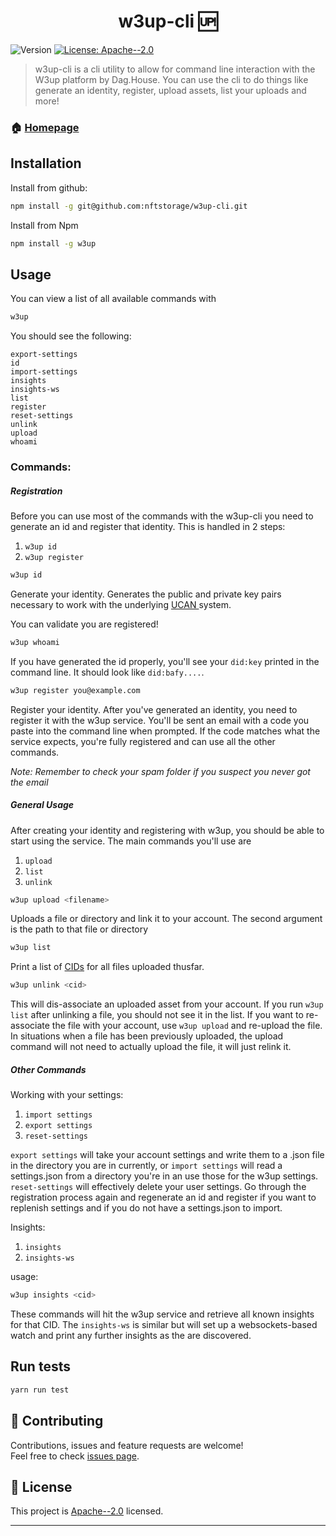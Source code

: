<h1 align="center">w3up-cli 🆙</h1>
<p>
  <img alt="Version" src="https://img.shields.io/badge/version-0.1.1-blue.svg?cacheSeconds=2592000" />
  <a href="https://github.com/nftstorage/w3up-cli/blob/main/LICENSE.md" target="_blank">
    <img alt="License: Apache--2.0" src="https://img.shields.io/badge/License-Apache--2.0-yellow.svg" />
  </a>
</p>

> w3up-cli is a cli utility to allow for command line interaction with the W3up platform by Dag.House. You can use the cli to do things like generate an identity, register, upload assets, list your uploads and more!

### 🏠 [Homepage](https://github.com/nftstorage/w3up-cli)

## Installation

Install from github:

```sh
npm install -g git@github.com:nftstorage/w3up-cli.git
```

Install from Npm

```sh
npm install -g w3up
```

## Usage

You can view a list of all available commands with

```sh
w3up
```

You should see the following:

```
export-settings
id
import-settings
insights
insights-ws
list
register
reset-settings
unlink
upload
whoami
```

### Commands:

##### Registration

Before you can use most of the commands with the w3up-cli you need to generate an id and register that identity. This is handled in 2 steps:

1. `w3up id`
2. `w3up register`

```sh
w3up id
```

Generate your identity.
Generates the public and private key pairs necessary to work with the underlying [UCAN ](https://ucan.xyz/) system.

You can validate you are registered!

```sh
w3up whoami
```

If you have generated the id properly, you'll see your `did:key` printed in the command line. It should look like `did:bafy....`.

```sh
w3up register you@example.com
```

Register your identity.
After you've generated an identity, you need to register it with the w3up service. You'll be sent an email with a code you paste into the command line when prompted. If the code matches what the service expects, you're fully registered and can use all the other commands.

_Note: Remember to check your spam folder if you suspect you never got the email_

##### General Usage

After creating your identity and registering with w3up, you should be able to start using the service. The main commands you'll use are

1. `upload`
2. `list`
3. `unlink`

```sh
w3up upload <filename>
```

Uploads a file or directory and link it to your account. The second argument is the path to that file or directory

```sh
w3up list
```

Print a list of [CIDs](https://docs.ipfs.tech/concepts/content-addressing/#content-addressing-and-cids) for all files uploaded thusfar.

```sh
w3up unlink <cid>
```

This will dis-associate an uploaded asset from your account. If you run `w3up list` after unlinking a file, you should not see it in the list. If you want to re-associate the file with your account, use `w3up upload` and re-upload the file. In situations when a file has been previously uploaded, the upload command will not need to actually upload the file, it will just relink it.

##### Other Commands

Working with your settings:

1. `import settings`
2. `export settings`
3. `reset-settings`

`export settings` will take your account settings and write them to a .json file in the directory you are in currently, or `import settings` will read a settings.json from a directory you're in an use those for the w3up settings. `reset-settings` will effectively delete your user settings. Go through the registration process again and regenerate an id and register if you want to replenish settings and if you do not have a settings.json to import.

Insights:

1. `insights`
2. `insights-ws`

usage:

```sh
w3up insights <cid>
```

These commands will hit the w3up service and retrieve all known insights for that CID. The `insights-ws` is similar but will set up a websockets-based watch and print any further insights as the are discovered.

## Run tests

```sh
yarn run test
```

## 🤝 Contributing

Contributions, issues and feature requests are welcome!<br />Feel free to check [issues page](https://github.com/nftstorage/w3up-cli/issues).

## 📝 License

This project is [Apache--2.0](https://github.com/nftstorage/w3up-cli/blob/main/LICENSE.md) licensed.

---

